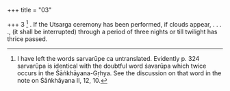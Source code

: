 +++
title = "03"

+++
3 [^2] . If the Utsarga ceremony has been performed, if clouds appear, . . . ., (it shall be interrupted) through a period of three nights or till twilight has thrice passed.


[^2]:  I have left the words sarvarūpe ca untranslated. Evidently p. 324 sarvarūpa is identical with the doubtful word śavarūpa which twice occurs in the Śāṅkhāyana-Gṛhya. See the discussion on that word in the note on Śāṅkhāyana II, 12, 10.

